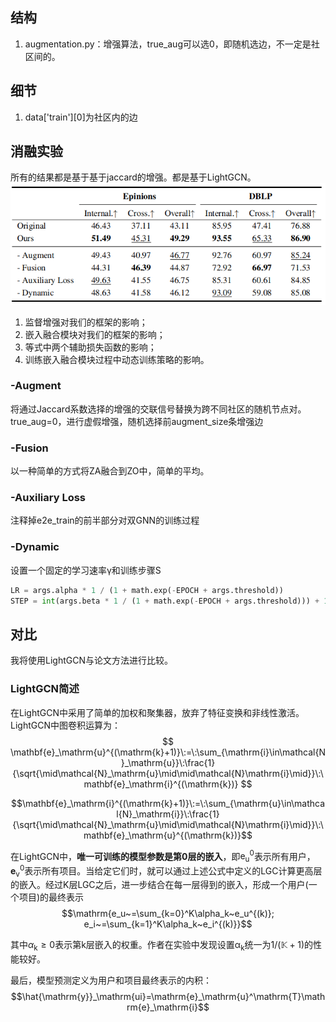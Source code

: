 ## 结构
1. augmentation.py：增强算法，true_aug可以选0，即随机选边，不一定是社区间的。

## 细节
1. data['train'][0]为社区内的边


## 消融实验
所有的结果都是基于基于jaccard的增强。都是基于LightGCN。
![alt text](img/image.png)
1. 监督增强对我们的框架的影响；
2. 嵌入融合模块对我们的框架的影响；
3. 等式中两个辅助损失函数的影响；
4. 训练嵌入融合模块过程中动态训练策略的影响。

### -Augment
将通过Jaccard系数选择的增强的交联信号替换为跨不同社区的随机节点对。
true_aug=0，进行虚假增强，随机选择前augment_size条增强边

### -Fusion
以一种简单的方式将ZA融合到ZO中，简单的平均。

### -Auxiliary Loss
注释掉e2e_train的前半部分对双GNN的训练过程

### -Dynamic
设置一个固定的学习速率γ和训练步骤S
~~~python
LR = args.alpha * 1 / (1 + math.exp(-EPOCH + args.threshold))
STEP = int(args.beta * 1 / (1 + math.exp(-EPOCH + args.threshold))) + 1
~~~

## 对比
我将使用LightGCN与论文方法进行比较。

### LightGCN简述
在LightGCN中采用了简单的加权和聚集器，放弃了特征变换和非线性激活。LightGCN中图卷积运算为：
$$
\mathbf{e}_\mathrm{u}^{(\mathrm{k}+1)}\:=\:\sum_{\mathrm{i}\in\mathcal{N}_\mathrm{u}}\:\frac{1}{\sqrt{\mid\mathcal{N}_\mathrm{u}\mid\mid\mathcal{N}\mathrm{i}\mid}}\:\mathbf{e}_\mathrm{i}^{(\mathrm{k})}
$$

$$\mathbf{e}_\mathrm{i}^{(\mathrm{k}+1)}\:=\:\sum_{\mathrm{u}\in\mathcal{N}_\mathrm{i}}\:\frac{1}{\sqrt{\mid\mathcal{N}_\mathrm{u}\mid\mid\mathcal{N}\mathrm{i}\mid}}\:\mathbf{e}_\mathrm{u}^{(\mathrm{k})}$$

在LightGCN中，**唯一可训练的模型参数是第0层的嵌入**，即$\mathrm{e}_\mathrm{u}^{0}$表示所有用户，$\mathbf{e}_\mathrm{v}^{0}$表示所有项目。当给定它们时，就可以通过上述公式中定义的LGC计算更高层的嵌入。经过K层LGC之后，进一步结合在每一层得到的嵌入，形成一个用户(一个项目)的最终表示
$$\mathrm{e_u~=\sum_{k=0}^K\alpha_k~e_u^{(k)};  e_i~=\sum_{k=1}^K\alpha_k~e_i^{(k)}}$$

其中$\alpha_\mathrm{k}\geq0$表示第k层嵌入的权重。作者在实验中发现设置$\mathfrak{\alpha}_\mathrm{k}$统一为$1/(\mathbb{K}+1)$的性能较好。


最后，模型预测定义为用户和项目最终表示的内积：
$$\hat{\mathrm{y}}_\mathrm{ui}=\mathrm{e}_\mathrm{u}^\mathrm{T}\mathrm{e}_\mathrm{i}$$

